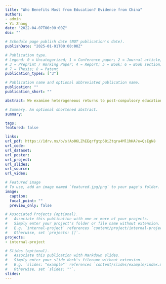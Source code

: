 ```yaml
---
title: "Who Benefits Most from Education? Evidence from China"
authors:
- admin
- Yi Zhang
date: "2022-04-07T00:00:00Z"
doi: ""

# Schedule page publish date (NOT publication's date).
publishDate: "2025-01-01T00:00:00Z"

# Publication type.
# Legend: 0 = Uncategorized; 1 = Conference paper; 2 = Journal article;
# 3 = Preprint / Working Paper; 4 = Report; 5 = Book; 6 = Book section;
# 7 = Thesis; 8 = Patent
publication_types: ["3"]

# Publication name and optional abbreviated publication name.
publication: ""
publication_short: ""

abstract: We examine heterogeneous returns to post-compulsory education attainment (high school degree or above) in China by exploiting the variation in the educational attainment caused by a reform that introduces compulsory education with different implementation dates across provinces. Using data from China Household Finance Survey (CHFS), I find that individuals who are less likely to have post-compulsory education have higher returns to education. This finding contradicts the common conclusion on post-compulsory education that individuals select them into education based on gains. One explanation for this pattern is that children who are less likely to be enrolled in the education system have more disadvantaged backgrounds and lower wages without educational attainment. Education acts as an equalizer that leads to more homogeneous wages, resulting in larger returns for children who are less likely to be reached by post-compulsory education.

# Summary. An optional shortened abstract.
summary:

tags:
featured: false

links:
url_pdf: https://1drv.ms/b/s!Ao06LZhEEqrfgtp68iZtqra4Ml1hHA?e=QsEgN8
url_code: 
url_dataset: 
url_poster: 
url_project: 
url_slides: 
url_source: 
url_video: 

# Featured image
# To use, add an image named `featured.jpg/png` to your page's folder. 
image:
  caption:
  focal_point: ""
  preview_only: false

# Associated Projects (optional).
#   Associate this publication with one or more of your projects.
#   Simply enter your project's folder or file name without extension.
#   E.g. `internal-project` references `content/project/internal-project/index.md`.
#   Otherwise, set `projects: []`.
projects:
- internal-project

# Slides (optional).
#   Associate this publication with Markdown slides.
#   Simply enter your slide deck's filename without extension.
#   E.g. `slides: "example"` references `content/slides/example/index.md`.
#   Otherwise, set `slides: ""`.
slides:
---
```

